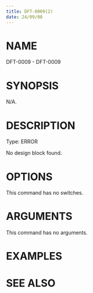 ```yaml
---
title: DFT-0009(2)
date: 24/09/08
---
```


# NAME

DFT-0009 - DFT-0009

# SYNOPSIS

N/A.

# DESCRIPTION

Type: ERROR

No design block found.

# OPTIONS

This command has no switches.

# ARGUMENTS

This command has no arguments.

# EXAMPLES

# SEE ALSO
